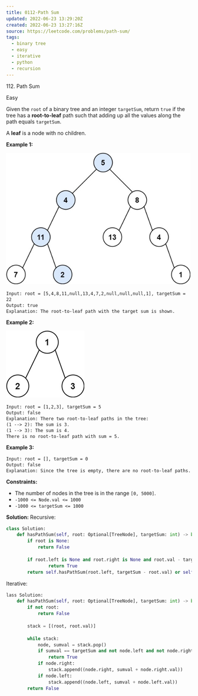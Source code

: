 ```yaml
---
title: 0112-Path Sum
updated: 2022-06-23 13:29:20Z
created: 2022-06-23 13:27:16Z
source: https://leetcode.com/problems/path-sum/
tags:
  - binary tree
  - easy
  - iterative
  - python
  - recursion
---
```


112\. Path Sum

Easy

Given the `root` of a binary tree and an integer `targetSum`, return `true` if the tree has a **root-to-leaf** path such that adding up all the values along the path equals `targetSum`.

A **leaf** is a node with no children.

**Example 1:**

<img width="500" height="356" src="../_resources/pathsum1_94d5684d057e40dc811fefc5d818507e.jpg"/>

```
Input: root = [5,4,8,11,null,13,4,7,2,null,null,null,1], targetSum = 22
Output: true
Explanation: The root-to-leaf path with the target sum is shown.

```

**Example 2:**

![](../_resources/pathsum2_caea8e19fd664da383af666bbe12f7a4.jpg)

```
Input: root = [1,2,3], targetSum = 5
Output: false
Explanation: There two root-to-leaf paths in the tree:
(1 --> 2): The sum is 3.
(1 --> 3): The sum is 4.
There is no root-to-leaf path with sum = 5.

```

**Example 3:**

```
Input: root = [], targetSum = 0
Output: false
Explanation: Since the tree is empty, there are no root-to-leaf paths.

```

**Constraints:**

- The number of nodes in the tree is in the range `[0, 5000]`.
- `-1000 <= Node.val <= 1000`
- `-1000 <= targetSum <= 1000`

**Solution:**
Recursive:
```python
class Solution:
    def hasPathSum(self, root: Optional[TreeNode], targetSum: int) -> bool:
        if root is None:
            return False
        
        if root.left is None and root.right is None and root.val - targetSum == 0:
                return True
        return self.hasPathSum(root.left, targetSum - root.val) or self.hasPathSum(root.right, targetSum - root.val)
```
Iterative:
```python
lass Solution:
    def hasPathSum(self, root: Optional[TreeNode], targetSum: int) -> bool:
        if not root:
            return False
        
        stack = [(root, root.val)]
        
        while stack:
            node, sumval = stack.pop()
            if sumval == targetSum and not node.left and not node.right:
                return True
            if node.right:
                stack.append((node.right, sumval + node.right.val))
            if node.left:
                stack.append((node.left, sumval + node.left.val))
        return False
```